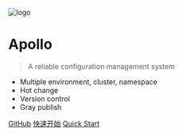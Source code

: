 ![logo](https://raw.githubusercontent.com/ctripcorp/apollo/master/doc/images/logo/logo.png)

# Apollo

> A reliable configuration management system

- Multiple environment, cluster, namespace
- Hot change
- Version control
- Gray publish

[GitHub](https://github.com/ctripcorp/apollo/)
[快速开始](zh/部署文档/Quick-Start.md)
[Quick Start](en/Quick-Start.md)
